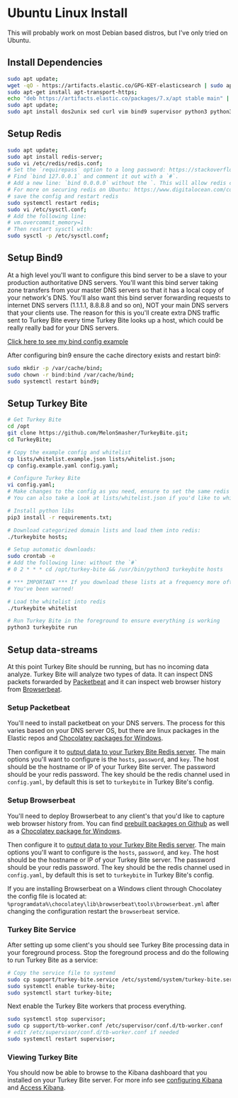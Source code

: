 # Ubuntu Linux Install

This will probably work on most Debian based distros, but I've only tried on Ubuntu.

## Install Dependencies

```bash
sudo apt update;
wget -qO - https://artifacts.elastic.co/GPG-KEY-elasticsearch | sudo apt-key add -
sudo apt-get install apt-transport-https;
echo "deb https://artifacts.elastic.co/packages/7.x/apt stable main" | sudo tee /etc/apt/sources.list.d/elastic-7.x.list
sudo apt update;
sudo apt install dos2unix sed curl vim bind9 supervisor python3 python3-pip redis-server redis-tools elasticsearch kibana;
```

## Setup Redis

```bash
sudo apt update;
sudo apt install redis-server;
sudo vi /etc/redis/redis.conf;
# Set the `requirepass` option to a long password: https://stackoverflow.com/questions/7537905/redis-set-a-password-for-redis#:~:text=Make%20sure%20you%20choose%20something,in%20the%20config%20file%20mention
# Find `bind 127.0.0.1` and comment it out with a `#`.
# Add a new line: `bind 0.0.0.0` without the `. This will allow redis connections on all interfaces.
# For more on securing redis on Ubuntu: https://www.digitalocean.com/community/tutorials/how-to-install-and-secure-redis-on-ubuntu-18-04
# save the config and restart redis
sudo systemctl restart redis;
sudo vi /etc/sysctl.conf;
# Add the following line:
# vm.overcommit_memory=1
# Then restart sysctl with:
sudo sysctl -p /etc/sysctl.conf;
```

## Setup Bind9

At a high level you'll want to configure this bind server to be a slave to your production authoritative DNS servers.
You'll want this bind server taking zone transfers from your master DNS servers so that it has a local copy of your network's DNS.
You'll also want this bind server forwarding requests to internet DNS servers (1.1.1.1, 8.8.8.8 and so on), NOT your main DNS servers that your clients use.
The reason for this is you'll create extra DNS traffic sent to Turkey Bite every time Turkey Bite looks up a host, which could be really really bad for your DNS servers.

[Click here to see my bind config example](bind9.md)

After configuring bin9 ensure the cache directory exists and restart bin9:

```bash
sudo mkdir -p /var/cache/bind;
sudo chown -r bind:bind /var/cache/bind;
sudo systemctl restart bind9;
```

## Setup Turkey Bite

```bash
# Get Turkey Bite
cd /opt
git clone https://github.com/MelonSmasher/TurkeyBite.git;
cd TurkeyBite;

# Copy the example config and whitelist
cp lists/whitelist.example.json lists/whitelist.json;
cp config.example.yaml config.yaml;

# Configure Turkey Bite
vi config.yaml;
# Make changes to the config as you need, ensure to set the same redis password as you did when setting up redis.
# You can also take a look at lists/whitelist.json if you'd like to whitelist domains from a specific context category.

# Install python libs
pip3 install -r requirements.txt;

# Download categorized domain lists and load them into redis:
./turkeybite hosts;

# Setup automatic downloads:
sudo crontab -e
# Add the following line: without the `#`
# 0 2 * * * cd /opt/turkey-bite && /usr/bin/python3 turkeybite hosts

# *** IMPORTANT *** If you download these lists at a frequency more often than 24 hours you will probably be banned by the list maintainers.
# You've been warned!

# Load the whitelist into redis
./turkeybite whitelist

# Run Turkey Bite in the foreground to ensure everything is working
python3 turkeybite run
```

## Setup data-streams

At this point Turkey Bite should be running, but has no incoming data analyze. Turkey Bite will analyze two types of data. It can inspect DNS packets forwarded by [Packetbeat](https://www.elastic.co/beats/packetbeat) and it can inspect web browser history from [Browserbeat](https://github.com/MelonSmasher/browserbeat).

### Setup Packetbeat

You'll need to install packetbeat on your DNS servers. The process for this varies based on your DNS server OS, but there are linux packages in the Elastic repos and [Chocolatey packages for Windows](https://chocolatey.org/packages/packetbeat).

Then configure it to [output data to your Turkey Bite Redis server](https://www.elastic.co/guide/en/beats/packetbeat/current/redis-output.html). The main options you'll want to configure is the `hosts`, `password`, and `key`. The host should be the hostname or IP of your Turkey Bite server. The password should be your redis password. The key should be the redis channel used in `config.yaml`, by default this is set to `turkeybite` in Turkey Bite's config.

### Setup Browserbeat

You'll need to deploy Browserbeat to any client's that you'd like to capture web browser history from. You can find [prebuilt packages on Github](https://github.com/MelonSmasher/browserbeat/releases) as well as a [Chocolatey package for Windows](https://chocolatey.org/packages/browserbeat).

Then configure it to [output data to your Turkey Bite Redis server](https://www.elastic.co/guide/en/beats/packetbeat/current/redis-output.html). The main options you'll want to configure is the `hosts`, `password`, and `key`. The host should be the hostname or IP of your Turkey Bite server. The password should be your redis password. The key should be the redis channel used in `config.yaml`, by default this is set to `turkeybite` in Turkey Bite's config.

If you are installing Browserbeat on a Windows client through Chocolatey the config file is located at: `%programdata%\chocolatey\lib\browserbeat\tools\browserbeat.yml` after changing the configuration restart the `browserbeat` service.

### Turkey Bite Service

After setting up some client's you should see Turkey Bite processing data in your foreground process. Stop the foreground process and do the following to run Turkey Bite as a service:

```bash
# Copy the service file to systemd
sudo cp support/turkey-bite.service /etc/systemd/system/turkey-bite.service;
sudo systemctl enable turkey-bite;
sudo systemctl start turkey-bite;
```

Next enable the Turkey Bite workers that process everything.

```bash
sudo systemctl stop supervisor;
sudo cp support/tb-worker.conf /etc/supervisor/conf.d/tb-worker.conf
# edit /etc/supervisor/conf.d/tb-worker.conf if needed
sudo systemctl restart supervisor;
```

### Viewing Turkey Bite

You should now be able to browse to the Kibana dashboard that you installed on your Turkey Bite server. For more info see [configuring Kibana](https://www.elastic.co/guide/en/kibana/current/settings.html) and [Access Kibana](https://www.elastic.co/guide/en/kibana/current/access.html).
